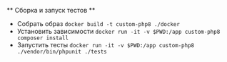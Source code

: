 ** Сборка и запуск тестов **
 * Собрать образ ```docker build -t custom-php8 ./docker```
 * Установить зависимости ```docker run -it -v $PWD:/app custom-php8 composer install```
 * Запустить тесты ```docker run -it -v $PWD:/app custom-php8 ./vendor/bin/phpunit ./tests```
 